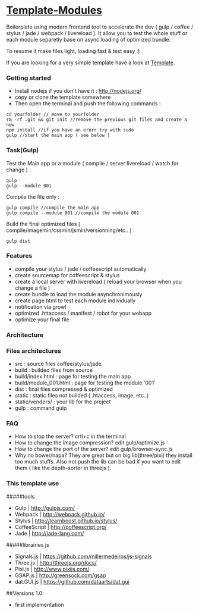 # [Template-Modules](https://github.com/Makio64/Template-Modules)

Boilerplate using modern frontend tool to accelerate the dev ( gulp / coffee / stylus / jade / webpack / livereload ). It allow you to test the whole stuff or each module separetly base on async loading of optimized bundle. 

To resume it make files light, loading fast & test easy :) 

If you are looking for a very simple template have a look at [Template](https://github.com/Makio64/Template).

### Getting started 

- Install nodejs if you don't have it : http://nodejs.org/
- copy or clone the template somewhere
- Then open the terminal and push the following commands :
```shell
cd yourfolder // move to yourfolder
rm -rf .git && git init //remove the previous git files and create a new
npm install //if you have an erorr try with sudo
gulp //start the main app ( see below )
```

### Task(Gulp)

Test the Main app or a module ( compile / server livereload / watch for change ) :
```shell
gulp
gulp --module 001
```

Compile the file only :
```shell
gulp compile //compile the main app
gulp compile --module 001 //compile the module 001
```

Build the final optimized files ( compile/imagemin/cssmin/jsmin/versionning/etc.. ) :
```shell
gulp dist
```

### Features
- compile your stylus / jade / coffeescript automatically
- create sourcemap for coffeescript & stylus
- create a local server with livereload ( reload your browser when you change a file )
- create bundle to load the module asynchronimously
- create page html to test each module individually
- notification via growl
- optimized .httaccess / manifest / robot for your webapp
- optimize your final file
### Architecture 

### Files architectures
- src : source files coffee/stylus/jade
- build : builded files from source
- build/index.html : page for testing the main app
- build/module_001.html : page for testing the module '001'
- dist : final files compressed & optimized 
- static : static files not builded ( .htaccess, image, etc..)
- static/vendors/ : your lib for the project
- gulp : command gulp

### FAQ
- How to stop the server? crtl+c in the terminal
- How to change the image compression? edit gulp/optimize.js
- How to change the port of the server? edit gulp/browser-sync.js
- Why no bower/napa? They are great but on big lib(three/pixi) they install too much stuffs. Also not push the lib can be bad if you want to edit them ( like the depth-sorter in threejs ).

### This template use

#####tools
- Gulp | http://gulpjs.com/
- Webpack | http://webpack.github.io/
- Stylus | http://learnboost.github.io/stylus/
- CoffeeScript | http://coffeescript.org/
- Jade | http://jade-lang.com/

#####librairies js
- Signals.js | https://github.com/millermedeiros/js-signals
- Three.js | http://threejs.org/docs/
- Pixi.js | http://www.pixijs.com/
- GSAP.js | http://greensock.com/gsap
- dat.GUI.js | https://github.com/dataarts/dat.gui

##Versions
1.0:
- first implementation
